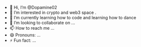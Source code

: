 - 👋 Hi, I’m @Dopamine02
- 👀 I’m interested in crypto and web3 space .
- 🌱 I’m currently learning how to code and learning how to dance
- 💞️ I’m looking to collaborate on ...
- 📫 How to reach me ...
- 😄 Pronouns: ...
- ⚡ Fun fact: ...

<!---
Dopamine02/Dopamine02 is a ✨ special ✨ repository because its `README.md` (this file) appears on your GitHub profile.
You can click the Preview link to take a look at your changes.
--->
